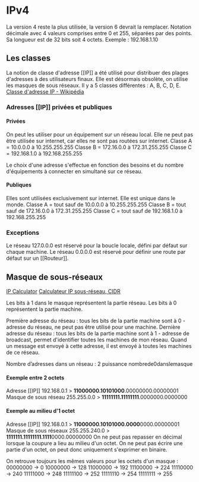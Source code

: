 
# IPv4
La version 4 reste la plus utilisée, la version 6 devrait la remplacer.
Notation décimale avec 4 valeurs comprises entre 0 et 255, séparées par des points. Sa longueur est de 32 bits soit 4 octets.
Exemple : 192.168.1.10

## Les classes
La notion de classe d'adresse [[IP]] a été utilisé pour distribuer des plages d'adresses à des utilisateurs finaux. Elle est désormais obsolète, on utilise les masques de sous réseaux.
Il y a 5 classes différentes : A, B, C, D, E.
[Classe d'adresse IP - Wikipédia](https://fr.wikipedia.org/wiki/Classe_d%27adresse_IP)

### Adresses [[IP]] privées et publiques
#### Privées
On peut les utiliser pour un équipement sur un réseau local. Elle ne peut pas être utilisée sur internet, car elles ne sont pas routées sur internet.
Classe A = 10.0.0.0 à 10.255.255.255
Classe B = 172.16.0.0 à 172.31.255.255
Classe C = 192.168.1.0 à 192.168.255.255

Le choix d'une adresse s'effectue en fonction des besoins et du nombre d'équipements à connecter en simultané sur ce réseau.

#### Publiques
Elles sont utilisées exclusivement sur internet. Elle est unique dans le monde.
Classe A = tout sauf de 10.0.0.0 à 10.255.255.255
Classe B = tout sauf de 172.16.0.0 à 172.31.255.255
Classe C = tout sauf de 192.168.1.0 à 192.168.255.255

### Exceptions
Le réseau 127.0.0.0 est réservé pour la boucle locale, défini par défaut sur chaque machine.
Le réseau 0.0.0.0 est réservé pour définir une route par défaut sur un [[Routeur]].

## Masque de sous-réseaux
[IP Calculator](http://jodies.de/ipcalc)
[Calculateur IP sous-réseau, CIDR](https://ceipam.eu/fr/ipcalculator.php)

Les bits à 1 dans le masque représentent la partie réseau. Les bits à 0 représentent la partie machine.

Première adresse du réseau : tous les bits de la partie machine sont à 0 - adresse du réseau, ne peut pas être utilisé pour une machine.
Dernière adresse du réseau : tous les bits de la partie machine sont à 1 - adresse de broadcast, permet d'identifier toutes les machines de mon réseau. Quand un message est envoyé à cette adresse, il est envoyé à toutes les machines de ce réseau. 

Nombre d’adresses dans un réseau : 2 puissance nombrede0danslemasque

#### Exemple entre 2 octets
Adresse [[IP]]
192.168.0.1 > **11000000.10101000**.00000000.00000001
Masque de sous réseau
255.255.0.0 > **11111111.11111111**.0000000.0000000

#### Exemple au milieu d'1 octet
Adresse [[IP]]
192.168.0.1 > **11000000.10101000.0000**0000.00000001
Masque de sous réseaux
255.255.240.0 > **1111111.11111111.1111**0000.00000000
On ne peut pas repasser en décimal lorsque la coupure a lieu au milieu d'un octet. On ne peut pas écrire une partie d'un octet, on peut donc uniquement s'exprimer en binaire. 

On retrouve toujours les mêmes valeurs pour les octets d'un masque : 
00000000 -> 0
10000000 -> 128
11000000 -> 192
11100000 -> 224
11110000 -> 240
11111000 -> 248
11111100 -> 252
11111110 -> 254
11111111 -> 255